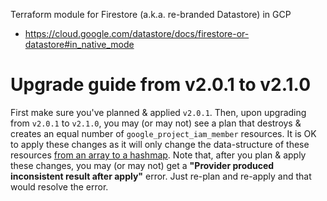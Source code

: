 Terraform module for Firestore (a.k.a. re-branded Datastore) in GCP

- https://cloud.google.com/datastore/docs/firestore-or-datastore#in_native_mode

# Upgrade guide from v2.0.1 to v2.1.0

First make sure you've planned & applied `v2.0.1`. Then, upon upgrading from `v2.0.1` to `v2.1.0`, you may (or may not) see a plan that destroys & creates an equal number of `google_project_iam_member` resources. It is OK to apply these changes as it will only change the data-structure of these resources [from an array to a hashmap](https://github.com/airasia/terraform-google-external_access/wiki/The-problem-of-%22shifting-all-items%22-in-an-array). Note that, after you plan & apply these changes, you may (or may not) get a **"Provider produced inconsistent result after apply"** error. Just re-plan and re-apply and that would resolve the error.
